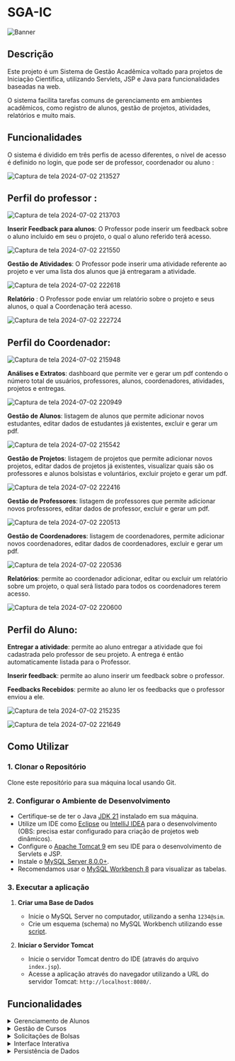 

# SGA-IC

![Banner](https://i.imgur.com/xgt1z6m.png)

## Descrição
Este projeto é um Sistema de Gestão Acadêmica voltado para projetos de Iniciação Científica, utilizando Servlets, JSP e Java para funcionalidades baseadas na web. 

O sistema facilita tarefas comuns de gerenciamento em ambientes acadêmicos, como registro de alunos, gestão de projetos, atividades, relatórios e muito mais.
## Funcionalidades
O sistema é dividido em três perfis de acesso diferentes, o nível de acesso é definido no login, que pode ser de professor, coordenador ou aluno :

![Captura de tela 2024-07-02 213527](https://github.com/D-O-S-T/GerenciamentoAcademico/assets/165727441/40a06fb5-035a-449d-be49-098c388184e4)



## Perfil do professor :

![Captura de tela 2024-07-02 213703](https://github.com/D-O-S-T/GerenciamentoAcademico/assets/165727441/9b05dfe0-9a11-4185-9317-70e09565de55)


**Inserir Feedback para alunos**: O Professor pode inserir um feedback sobre o aluno incluido em seu o projeto, o qual o aluno referido terá acesso.

![Captura de tela 2024-07-02 221550](https://github.com/D-O-S-T/GerenciamentoAcademico/assets/165727441/43a7bd6a-910b-4528-8735-337b2fec8e96)


**Gestão de Atividades**: O Professor pode inserir uma atividade referente ao projeto e ver uma lista dos alunos que já entregaram a atividade.

![Captura de tela 2024-07-02 222618](https://github.com/D-O-S-T/GerenciamentoAcademico/assets/165727441/f7b4c06b-13a5-44af-99e4-2626ca6a0bd7)


**Relatório** : O Professor pode enviar um relatório sobre o projeto e seus alunos, o qual a Coordenação terá acesso.

![Captura de tela 2024-07-02 222724](https://github.com/D-O-S-T/GerenciamentoAcademico/assets/165727441/98efd218-ec99-4ae6-8726-eab8c5edbe44)


## Perfil do Coordenador:

![Captura de tela 2024-07-02 215948](https://github.com/D-O-S-T/GerenciamentoAcademico/assets/165727441/4f75c282-97c7-4dbd-b67d-60168b7d7c4f)

**Análises e Extratos**: dashboard que permite ver e gerar um pdf contendo o número total de usuários, professores, alunos, coordenadores, atividades, projetos e entregas.

![Captura de tela 2024-07-02 220949](https://github.com/D-O-S-T/GerenciamentoAcademico/assets/165727441/e1d6f0de-6ec0-46b8-8090-d04926cf943b)


**Gestão de Alunos**: listagem de alunos que permite adicionar novos estudantes, editar dados de estudantes já existentes, excluir e gerar um pdf.

![Captura de tela 2024-07-02 215542](https://github.com/D-O-S-T/GerenciamentoAcademico/assets/165727441/bee56267-6294-4794-bf43-abe022d4b489)


**Gestão de Projetos**: listagem de projetos que permite adicionar novos projetos, editar dados de projetos já existentes, visualizar quais são os professores e alunos bolsistas e voluntários, excluir projeto e gerar um pdf.

![Captura de tela 2024-07-02 222416](https://github.com/D-O-S-T/GerenciamentoAcademico/assets/165727441/ec7b8138-d437-46ea-bd1b-f1e71ec9148c)



**Gestão de Professores**: listagem de professores que permite adicionar novos professores, editar dados de professor, excluir e gerar um pdf.

![Captura de tela 2024-07-02 220513](https://github.com/D-O-S-T/GerenciamentoAcademico/assets/165727441/7ff627ae-6e3c-4c3f-bb53-f323a26cf5cb)


**Gestão de Coordenadores**: listagem de coordenadores, permite adicionar novos coordenadores, editar dados de coordenadores, excluir e gerar um pdf.

![Captura de tela 2024-07-02 220536](https://github.com/D-O-S-T/GerenciamentoAcademico/assets/165727441/cd1ec7a3-6870-4c09-b430-e4eadc8e0f3a)


**Relatórios**: permite ao coordenador adicionar, editar ou excluir um relatório sobre um projeto, o qual será listado para todos os coordenadores terem acesso.

![Captura de tela 2024-07-02 220600](https://github.com/D-O-S-T/GerenciamentoAcademico/assets/165727441/4b01ac9b-1435-4525-8dc4-8db57b1ed099)


## Perfil do Aluno:
**Entregar a atividade**: permite ao aluno entregar a atividade que foi cadastrada pelo professor de seu projeto. A entrega é então automaticamente listada para o Professor.

**Inserir feedback**: permite ao aluno inserir um feedback sobre o professor.

**Feedbacks Recebidos**: permite ao aluno ler os feedbacks que o professor enviou a ele.



![Captura de tela 2024-07-02 215235](https://github.com/D-O-S-T/GerenciamentoAcademico/assets/165727441/7459463d-b81a-47ab-8bf4-b3bef6d32709)

![Captura de tela 2024-07-02 221649](https://github.com/D-O-S-T/GerenciamentoAcademico/assets/165727441/303fc4f5-7f24-4a19-b433-cd7dfa21912c)








## Como Utilizar
### 1. Clonar o Repositório
Clone este repositório para sua máquina local usando Git.

### 2. Configurar o Ambiente de Desenvolvimento
- Certifique-se de ter o Java [JDK 21](https://www.oracle.com/java/technologies/javase/jdk21-archive-downloads.html) instalado em sua máquina.
- Utilize um IDE como [Eclipse](https://www.eclipse.org/downloads/packages/) ou [IntelliJ IDEA](https://www.jetbrains.com/idea/download) para o desenvolvimento (OBS: precisa estar configurado para criação de projetos web dinâmicos).
- Configure o [Apache Tomcat 9](https://tomcat.apache.org/download-90.cgi) em seu IDE para o desenvolvimento de Servlets e JSP.
- Instale o [MySQL Server 8.0.0+](https://mysql.com/downloads).
- Recomendamos usar o [MySQL Workbench 8](https://dev.mysql.com/downloads/workbench/) para visualizar as tabelas.

### 3. Executar a aplicação

1. **Criar uma Base de Dados**
   - Inicie o MySQL Server no computador, utilizando a senha `1234@sim`.
   - Crie um esquema (schema) no MySQL Workbench utilizando esse [script](./sql.txt).

2. **Iniciar o Servidor Tomcat**
   - Inicie o servidor Tomcat dentro do IDE (através do arquivo `index.jsp`).
   - Acesse a aplicação através do navegador utilizando a URL do servidor Tomcat: `http://localhost:8080/`.

## Funcionalidades

<details>

<summary style="text-weight: bold">Gerenciamento de Alunos</summary>

- Registrador de novos alunos.
- Visualizar e editar detalhes dos alunos.

</details>

<details>
<summary>Gestão de Cursos</summary>

- Adicionar novos cursos.
- Gerenciar detalhes dos cursos.
</details>

<details>
<summary>Solicitações de Bolsas</summary>

- Alunos podem solicitar bolsas de estudo através da interface web.
</details>

<details>
<summary>Interface Interativa</summary>

- Utilize JSP para criar páginas web dinâmicas.
- Servlets para lidar com requisições e respostas.
</details>

<details>
<summary>Persistência de Dados</summary>

- Os dados são salvos em uma base de dados MySQL.
- Permite adicionar, editar, excluir e atualizar registros conforme as permissões do usuário.
</details>


